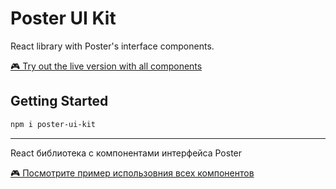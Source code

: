 # Poster UI Kit

React library with Poster's interface components. 

[🎮 Try out the live version with all components](https://codesandbox.io/s/github/joinposter/poster-ui-kit/tree/master/example) 


## Getting Started

```bash
npm i poster-ui-kit

```


----

React библиотека с компонентами интерфейса Poster

[🎮 Посмотрите пример использовния всех компонентов](https://codesandbox.io/s/github/joinposter/poster-ui-kit/tree/master/example)
